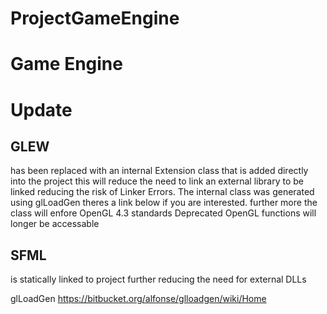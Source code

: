 # ProjectGameEngine

Game Engine
=============

Update
=========

GLEW 
----
has been replaced with an internal Extension class that is added directly into the project
this will reduce the need to link an external library to be linked reducing the risk of Linker Errors. 
The internal class was generated using glLoadGen theres a link below if you are interested. further more
the class will enfore OpenGL 4.3 standards Deprecated OpenGL functions will longer be accessable

SFML
----
is statically linked to project further reducing the need for external DLLs









glLoadGen
https://bitbucket.org/alfonse/glloadgen/wiki/Home
